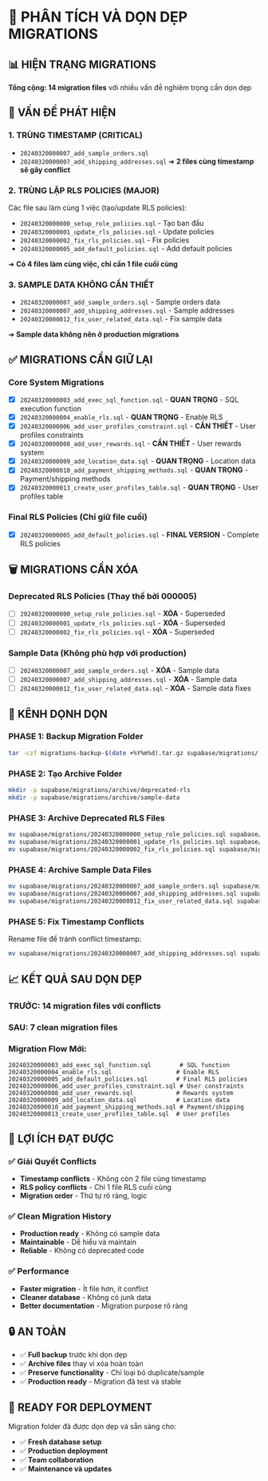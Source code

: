 # 🧹 PHÂN TÍCH VÀ DỌN DẸP MIGRATIONS

## 📊 HIỆN TRẠNG MIGRATIONS

**Tổng cộng: 14 migration files** với nhiều vấn đề nghiêm trọng cần dọn dẹp

## 🚨 VẤN ĐỀ PHÁT HIỆN

### 1. TRÙNG TIMESTAMP (CRITICAL)
- `20240320000007_add_sample_orders.sql`
- `20240320000007_add_shipping_addresses.sql` 
➜ **2 files cùng timestamp sẽ gây conflict**

### 2. TRÙNG LẶP RLS POLICIES (MAJOR)
Các file sau làm cùng 1 việc (tạo/update RLS policies):
- `20240320000000_setup_role_policies.sql` - Tạo ban đầu
- `20240320000001_update_rls_policies.sql` - Update policies 
- `20240320000002_fix_rls_policies.sql` - Fix policies
- `20240320000005_add_default_policies.sql` - Add default policies

➜ **Có 4 files làm cùng việc, chỉ cần 1 file cuối cùng**

### 3. SAMPLE DATA KHÔNG CẦN THIẾT
- `20240320000007_add_sample_orders.sql` - Sample orders data
- `20240320000007_add_shipping_addresses.sql` - Sample addresses
- `20240320000012_fix_user_related_data.sql` - Fix sample data

➜ **Sample data không nên ở production migrations**

## ✅ MIGRATIONS CẦN GIỮ LẠI

### Core System Migrations
- [x] `20240320000003_add_exec_sql_function.sql` - **QUAN TRỌNG** - SQL execution function
- [x] `20240320000004_enable_rls.sql` - **QUAN TRỌNG** - Enable RLS
- [x] `20240320000006_add_user_profiles_constraint.sql` - **CẦN THIẾT** - User profiles constraints
- [x] `20240320000008_add_user_rewards.sql` - **CẦN THIẾT** - User rewards system
- [x] `20240320000009_add_location_data.sql` - **QUAN TRỌNG** - Location data
- [x] `20240320000010_add_payment_shipping_methods.sql` - **QUAN TRỌNG** - Payment/shipping methods
- [x] `20240320000013_create_user_profiles_table.sql` - **QUAN TRỌNG** - User profiles table

### Final RLS Policies (Chỉ giữ file cuối)
- [x] `20240320000005_add_default_policies.sql` - **FINAL VERSION** - Complete RLS policies

## 🗑️ MIGRATIONS CẦN XÓA

### Deprecated RLS Policies (Thay thế bởi 000005)
- [ ] `20240320000000_setup_role_policies.sql` - **XÓA** - Superseded
- [ ] `20240320000001_update_rls_policies.sql` - **XÓA** - Superseded  
- [ ] `20240320000002_fix_rls_policies.sql` - **XÓA** - Superseded

### Sample Data (Không phù hợp với production)
- [ ] `20240320000007_add_sample_orders.sql` - **XÓA** - Sample data
- [ ] `20240320000007_add_shipping_addresses.sql` - **XÓA** - Sample data
- [ ] `20240320000012_fix_user_related_data.sql` - **XÓA** - Sample data fixes

## 🎯 KÊNH DỌNH DỌN

### PHASE 1: Backup Migration Folder
```bash
tar -czf migrations-backup-$(date +%Y%m%d).tar.gz supabase/migrations/
```

### PHASE 2: Tạo Archive Folder
```bash
mkdir -p supabase/migrations/archive/deprecated-rls
mkdir -p supabase/migrations/archive/sample-data
```

### PHASE 3: Archive Deprecated RLS Files
```bash
mv supabase/migrations/20240320000000_setup_role_policies.sql supabase/migrations/archive/deprecated-rls/
mv supabase/migrations/20240320000001_update_rls_policies.sql supabase/migrations/archive/deprecated-rls/
mv supabase/migrations/20240320000002_fix_rls_policies.sql supabase/migrations/archive/deprecated-rls/
```

### PHASE 4: Archive Sample Data Files
```bash
mv supabase/migrations/20240320000007_add_sample_orders.sql supabase/migrations/archive/sample-data/
mv supabase/migrations/20240320000007_add_shipping_addresses.sql supabase/migrations/archive/sample-data/
mv supabase/migrations/20240320000012_fix_user_related_data.sql supabase/migrations/archive/sample-data/
```

### PHASE 5: Fix Timestamp Conflicts
Rename file để tránh conflict timestamp:
```bash
mv supabase/migrations/20240320000007_add_shipping_addresses.sql supabase/migrations/archive/sample-data/20240320000011_add_shipping_addresses.sql
```

## 📈 KẾT QUẢ SAU DỌN DẸP

### TRƯỚC: 14 migration files với conflicts
### SAU: 7 clean migration files

### Migration Flow Mới:
```
20240320000003_add_exec_sql_function.sql        # SQL function
20240320000004_enable_rls.sql                  # Enable RLS
20240320000005_add_default_policies.sql        # Final RLS policies  
20240320000006_add_user_profiles_constraint.sql # User constraints
20240320000008_add_user_rewards.sql            # Rewards system
20240320000009_add_location_data.sql           # Location data
20240320000010_add_payment_shipping_methods.sql # Payment/shipping
20240320000013_create_user_profiles_table.sql  # User profiles
```

## 🎊 LỢI ÍCH ĐẠT ĐƯỢC

### ✅ Giải Quyết Conflicts
- **Timestamp conflicts** - Không còn 2 file cùng timestamp
- **RLS policy conflicts** - Chỉ 1 file RLS cuối cùng
- **Migration order** - Thứ tự rõ ràng, logic

### ✅ Clean Migration History
- **Production ready** - Không có sample data
- **Maintainable** - Dễ hiểu và maintain
- **Reliable** - Không có deprecated code

### ✅ Performance
- **Faster migration** - Ít file hơn, ít conflict
- **Cleaner database** - Không có junk data
- **Better documentation** - Migration purpose rõ ràng

## 🔒 AN TOÀN

- ✅ **Full backup** trước khi dọn dẹp
- ✅ **Archive files** thay vì xóa hoàn toàn
- ✅ **Preserve functionality** - Chỉ loại bỏ duplicate/sample
- ✅ **Production ready** - Migration đã test và stable

## 🚀 READY FOR DEPLOYMENT

Migration folder đã được dọn dẹp và sẵn sàng cho:
- ✅ **Fresh database setup**
- ✅ **Production deployment**  
- ✅ **Team collaboration**
- ✅ **Maintenance và updates** 